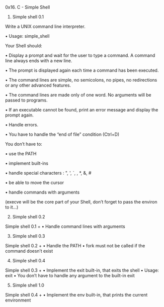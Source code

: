 0x16. C - Simple Shell

1. Simple shell 0.1
  
  Write a UNIX command line interpreter.
  
  •	Usage: simple_shell
  
  Your Shell should:
  
  •	Display a prompt and wait for the user to type a command. A command line always ends with a new line.
  
  •	The prompt is displayed again each time a command has been executed.
  
  •	The command lines are simple, no semicolons, no pipes, no redirections or any other advanced features.
  
  •	The command lines are made only of one word. No arguments will be passed to programs.
  
  •	If an executable cannot be found, print an error message and display the prompt again.
  
  •	Handle errors.
  
  •	You have to handle the “end of file” condition (Ctrl+D)
  
  
  You don’t have to:
  
  •	use the PATH
  
  •	implement built-ins
  
  •	handle special characters : ", ', `, \, *, &, #
  
  •	be able to move the cursor
  
  •	handle commands with arguments
  
  (execve will be the core part of your Shell, don’t forget to pass the environ to it…)
  

2. Simple shell 0.2
   
  Simple shell 0.1 +
  •	Handle command lines with arguments

3. Simple shell 0.3
   
  Simple shell 0.2 +
  •	Handle the PATH
  •	fork must not be called if the command doesn’t exist

4. Simple shell 0.4
   
  Simple shell 0.3 +
  •	Implement the exit built-in, that exits the shell
  •	Usage: exit
  •	You don’t have to handle any argument to the built-in exit

5. Simple shell 1.0
   
  Simple shell 0.4 +
  •	Implement the env built-in, that prints the current environment

  
